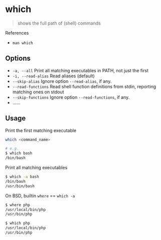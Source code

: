 # which

> shows the full path of (shell) commands

References

- `man which`

## Options

- `-a, --all` Print all matching executables in PATH, not just the first
- `-i, --read-alias` Read aliases (default)
- `--skip-alias` Ignore option `--read-alias`, if any.
- `--read-functions` Read shell function definitions from stdin, reporting matching ones on stdout
- `--skip-functions` Ignore option `--read-functions`, if any.
- ……

## Usage

Print the first matching executable

```bash
which <command_name>

# e.g.
$ which bash
/bin/bash
```

Print all matching executables

```bash
$ which -a bash
/bin/bash
/usr/bin/bash
```

On BSD, builtin `where` == `which -a`

```bash
$ where php
/usr/local/bin/php
/usr/bin/php

$ which php
/usr/local/bin/php
/usr/bin/php
```
